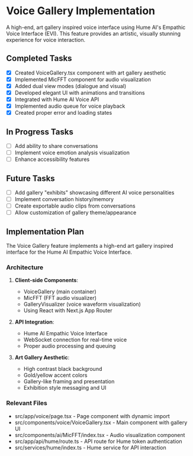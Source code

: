 # Voice Gallery Implementation

A high-end, art gallery inspired voice interface using Hume AI's Empathic Voice Interface (EVI). This feature provides an artistic, visually stunning experience for voice interaction.

## Completed Tasks

- [x] Created VoiceGallery.tsx component with art gallery aesthetic
- [x] Implemented MicFFT component for audio visualization
- [x] Added dual view modes (dialogue and visual)
- [x] Developed elegant UI with animations and transitions
- [x] Integrated with Hume AI Voice API
- [x] Implemented audio queue for voice playback
- [x] Created proper error and loading states

## In Progress Tasks

- [ ] Add ability to share conversations
- [ ] Implement voice emotion analysis visualization
- [ ] Enhance accessibility features

## Future Tasks

- [ ] Add gallery "exhibits" showcasing different AI voice personalities
- [ ] Implement conversation history/memory
- [ ] Create exportable audio clips from conversations
- [ ] Allow customization of gallery theme/appearance

## Implementation Plan

The Voice Gallery feature implements a high-end art gallery inspired interface for the Hume AI Empathic Voice Interface.

### Architecture

1. **Client-side Components**:
   - VoiceGallery (main container)
   - MicFFT (FFT audio visualizer)
   - GalleryVisualizer (voice waveform visualization)
   - Using React with Next.js App Router

2. **API Integration**:
   - Hume AI Empathic Voice Interface
   - WebSocket connection for real-time voice
   - Proper audio processing and queuing

3. **Art Gallery Aesthetic**:
   - High contrast black background
   - Gold/yellow accent colors
   - Gallery-like framing and presentation
   - Exhibition style messaging and UI

### Relevant Files

- src/app/voice/page.tsx - Page component with dynamic import
- src/components/voice/VoiceGallery.tsx - Main component with gallery UI
- src/components/ai/MicFFT/index.tsx - Audio visualization component
- src/app/api/hume/route.ts - API route for Hume token authentication
- src/services/hume/index.ts - Hume service for API interaction 